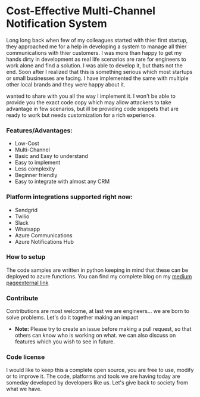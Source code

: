 # Cost-Effective Multi-Channel Notification System

Long long back when few of my colleagues started with thier first startup, they approached me for a help in developing a system to manage all thier communications with thier customers. I was more than happy to get my hands dirty in development as real life scenarios are rare for engineers to work alone and find a solution. I was able to develop it, but thats not the end. Soon after I realized that this is something serious which most startups or small businesses are facing. I have implemented the same with multiple other local brands and they were happy about it.

wanted to share with you all the way I implement it. I won't be able to provide you the exact code copy which may allow attackers to take advantage in few scenarios, but ill be providing code snippets that are ready to work but needs customization for a rich experience.


### Features/Advantages:
- Low-Cost
- Multi-Channel
- Basic and Easy to understand
- Easy to implement
- Less complexity
- Beginner friendly
- Easy to integrate with almost any CRM

### Platform integrations supported right now:
- Sendgrid
- Twilio
- Slack
- Whatsapp
- Azure Communications
- Azure Notifications Hub

### How to setup
The code samples are written in python keeping in mind that these can be deployed to azure functions.
You can find my complete blog on my [medium page](https://shanmukhkotharu.medium.com/cost-effective-multi-channel-notification-system-easy-to-implement-azure-best-practices-ffb6916b023b "Shanmukh's blog on Medium")<a href="http://..." target="_blank">external link</a>

### Contribute
Contributions are most welcome, at last we are engineers... we are born to solve problems. Let's do it together making an impact
- **Note:** Please try to create an issue before making a pull request, so that others can know who is working on what. we can also discuss on features which you wish to see in future.

### Code license
I would like to keep this a complete open source, you are free to use, modify or to improve it. The code, platforms and tools we are having today are someday developed by developers like us. Let's give back to society from what we have.
